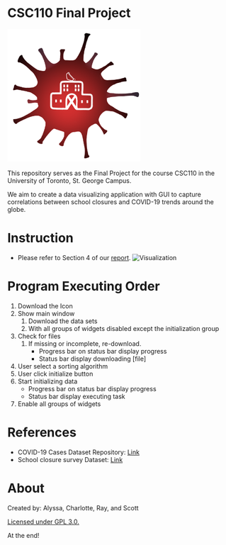 # CSC110 Final Project

<img src="https://raw.githubusercontent.com/UofT-CS-Group/CSC110-Final-Project/main/Application/resources/assets/icon.png" width="300" height="300">

This repository serves as the Final Project for the course CSC110 in the University of Toronto, St. George Campus. 

We aim to create a data visualizing application with GUI to capture correlations between school closures and COVID-19 trends around the globe. 

# Instruction

- Please refer to Section 4 of our [report](https://github.com/UofT-CS-Group/CSC110-Final-Project/blob/main/Report/project_report.pdf).
![Visualization](https://user-images.githubusercontent.com/35100768/145755738-3b07c31f-6d20-4de4-80bf-c2f06e94aedf.gif)

# Program Executing Order

1. Download the Icon
2. Show main window
    1. Download the data sets
    2. With all groups of widgets disabled except the initialization group
3. Check for files
    1. If missing or incomplete, re-download.
        - Progress bar on status bar display progress
        - Status bar display downloading [file]
4. User select a sorting algorithm
5. User click initialize button
6. Start initializing data
    - Progress bar on status bar display progress
    - Status bar display executing task
7. Enable all groups of widgets

# References

- COVID-19 Cases Dataset Repository: [Link](https://github.com/CSSEGISandData/COVID-19)
- School closure survey Dataset: [Link](https://data.humdata.org/dataset/global-school-closures-covid19)

# About

Created by: Alyssa, Charlotte, Ray, and Scott

[Licensed under GPL 3.0.](https://github.com/UofT-CS-Group/CSC110-Final-Project/blob/main/LICENSE)

At the end!
